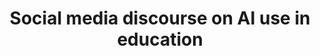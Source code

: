 ---
id: aieducation
title: "Social media discourse on AI use in education"
title_project: "Social media discourse on AI use in education"
title_short: "AI in Education" 
period: "Oct 23 – Mar 24 (6 months)" 
round: "3"
lecture2go: "68029"
uhh_url: "https://www.hcl.uni-hamburg.de/ddlitlab/data-literacy-studierendenprojekte/dritte-foerderrunde/aieducation.html"
students: "Ylvi Lüth, Dana Kenzhekeyeva"
mentor: "Prof. Dr. Robert Fuchs"
text: |
    With the release of the free version of ChatGPT in Nov. 2022, the use of this AI-based chatbot has received both positive and negative comments. While there has been research on opinions on ChatGPT in education, there are, as yet, very limited results. Also, the focus has not yet been on Reddit and subreddits, such as r/ChatGPT, r/education, and r/teachers. 

    We aim to determine the opinions on the use of ChatGPT in education on Reddit and how those might have changed over time, using keyword and sentiment analysis. We focus on the opinions on subreddits in general and how users react to those opinions using the voting system. The project will help us understand how the debate on ChatGPT has developed over time and if it entails sector-specific argumentation. The results and the corpus will be of interest to scholars and corporations, as they provide a foundation for future research on the topic and show public opinion of an important new technology in different domains. Furthermore, people’s opinions may be swayed by what they see on social media, and insight into people’s stance on AI use in education could help us make predictions and educated guesses on how AI will be received and used and how it might change the education system. Lastly, our study is linkable to other studies regarding discourse analysis, social media, education, and AI. While there are risks with our study, such as the difficulty of interpreting the keywords and its being limited and not necessarily representative, our methods are reliable and will, therefore, produce robust results. 

    Our research questions are as follows:

    - **What are the most frequently used keywords in the Reddit discourse around ChatGPT in each domain, and what is the degree of their similarity or distinction?**
    - **What is the general attitude expressed on Reddit towards the use of ChatGPT in education in subreddits focused on technology and education?**
    - **Has this attitude changed over time, and if so, how?**

    We will attempt to answer these questions by first making corpora with RStudio and RedditExtractoR using data from different subreddits. We will then make a keyword list using Python and Excel and conduct a keyword analysis. This will serve as a base for the sentiment analysis done using R and RStudio, both of all the data and separated by subreddit. Upvotes and downvotes will be considered as well. Lastly, we will compare the subreddits, compare the votes with the sentiment analysis, examine the change over time, and interpret our findings in a report. 

image: "https://www.hcl.uni-hamburg.de/18288303/ai-generated-8242227-1920-733x414-dcc1c44d9b9ca99de8831a0868472644f24e93aa.jpg"
image_credit: "Draconianimages / Pixabay"
---